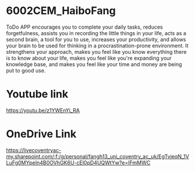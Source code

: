 # 6002CEM_HaiboFang
ToDo APP encourages you to complete your daily tasks, reduces forgetfulness, assists you in recording the little things in your life, acts as a second brain, a tool for you to use, increases your productivity, and allows your brain to be used for thinking in a procrastination-prone environment. It strengthens your approach, makes you feel like you know everything there is to know about your life, makes you feel like you're expanding your knowledge base, and makes you feel like your time and money are being put to good use.

# Youtube link
https://youtu.be/z1YWEnYi_RA

# OneDrive Link
https://livecoventryac-my.sharepoint.com/:f:/g/personal/fangh13_uni_coventry_ac_uk/EgTvjeqN_1VLuFg0MYpeIn4B0OVhGK6U-cEl0pD4UQWtYw?e=IFmMWC
